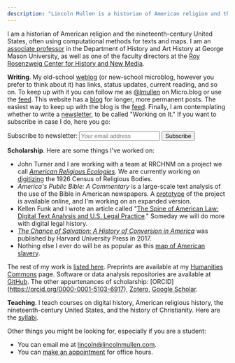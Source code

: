 ```yaml
---
description: "Lincoln Mullen is a historian of American religion and the nineteenth-century United States."
---
```


I am a historian of American religion and the nineteenth-century United States, often using computational methods for texts and maps. I am an [associate professor](https://historyarthistory.gmu.edu/people/lmullen) in the Department of History and Art History at George Mason University, as well as one of the faculty directors at the [Roy Rosenzweig Center for History and New Media](https://rrchnm.org/).

**Writing**. My old-school [weblog](https://weblog.lincolnmullen.com/) (or new-school microblog, however you prefer to think about it) has links, status updates, current reading, and so on. To keep up with it you can follow me as [@lmullen](https://micro.blog/lmullen) on Micro.blog or use the [feed](http://weblog.lincolnmullen.com/feed.xml). This website has a [blog](/blog/) for longer, more permanent posts. The easiest way to keep up with the blog is the [feed](https://lincolnmullen.com/blog/index.xml). Finally, I am contemplating whether to write a [newsletter](https://buttondown.email/lmullen), to be called "Working on It." If you want to subscribe in case I do, here you go:

<form action="https://buttondown.email/api/emails/embed-subscribe/lmullen" method="post" target="popupwindow" onsubmit="window.open('https://buttondown.email/lmullen', 'popupwindow')" class="embeddable-buttondown-form" > <label for="bd-email">Subscribe to newsletter:</label> <input type="email" name="email" id="bd-email" placeholder="Your email address"> <input type="hidden" value="1" name="embed"></input> <input type="submit" value="Subscribe"></input> </form>

**Scholarship**. Here are some things I've worked on:

- John Turner and I are working with a team at RRCHNM on a project we call [*American Religious Ecologies*](http://religiousecologies.org). We are currently working on [digitizing](https://rrchnm.org/news/rrchnm-to-digitize-the-1926-census-of-religious-bodies/) the 1926 Census of Religious Bodies.
- *America's Public Bible: A Commentary* is a large-scale text analysis of the use of the Bible in American newspapers. A [prototype](http://americaspublicbible.org/) of the project is available online, and I'm working on an expanded version.
- Kellen Funk and I wrote an article called "[The Spine of American Law: Digital Text Analysis and U.S. Legal Practice](https://academic.oup.com/ahr/article/123/1/132/4840258?guestAccessKey=3a271895-4af8-41e8-b3d9-15941dfe0bcf)." Someday we will do more with digital legal history.
- [*The Chance of Salvation: A History of Conversion in America*](http://www.hup.harvard.edu/catalog.php?isbn=9780674975620) was published by Harvard University Press in 2017. 
- Nothing else I ever do will be as popular as this [map of American slavery](https://lincolnmullen.com/projects/slavery/).

The rest of my work is [listed here](/scholarship/). Preprints are available at my [Humanities Commons](https://hcommons.org/members/lmullen/) page. Software or data analysis repositories are available at [GitHub](https://github.com/lmullen/). The other appurtenances of scholarship: [ORCID] (https://orcid.org/0000-0001-5103-6917), [Zotero](https://www.zotero.org/lmullen), [Google Scholar](https://scholar.google.com/citations?hl=en&user=qhhNmCQAAAAJ).

**Teaching**. I teach courses on digital history, American religious history, the nineteenth-century United States, and the history of Christianity. Here are the [syllabi](/courses/).

Other things you might be looking for, especially if you are a student:

- You can email me at [lincoln@lincolnmullen.com](mailto:lincoln@lincolnmullen.com).
- You can [make an appointment](/page/office-hours/) for office hours. 
